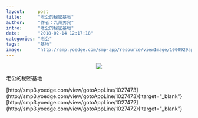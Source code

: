 ```yaml
---
layout:     post
title:      "老公的秘密基地"
author:     "作者：九州男兒"
intro:      "老公的秘密基地"
date:       "2018-02-14 12:17:18"
categories: "老公"
tags:       "基地"
image:      "http://smp.yoedge.com/smp-app/resource/viewImage/1000929appline.png"
---
```

<div style="text-align: center">
<p><img src="http://smp.yoedge.com/smp-app/resource/viewImage/1000929appline.png"/></p>
</div>
<p class="post-meta">
<span>老公的秘密基地</span>
</p>
[http://smp3.yoedge.com/view/gotoAppLine/1027473](http://smp3.yoedge.com/view/gotoAppLine/1027473){:target="_blank"}
[http://smp3.yoedge.com/view/gotoAppLine/1027472](http://smp3.yoedge.com/view/gotoAppLine/1027472){:target="_blank"}


